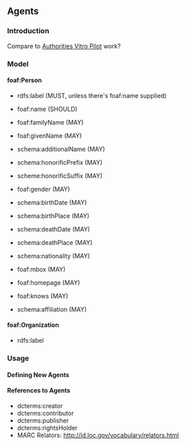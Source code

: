 
## Agents

### Introduction

Compare to [Authorities Vitro Pilot](https://github.com/cul-it/lts-vitro-pilot/wiki#foafperson--madsrdfauthority) work?

### Model

#### foaf:Person
 * rdfs:label (MUST, unless there's foaf:name supplied)
 * foaf:name (SHOULD)
 * foaf:familyName (MAY)
 * foaf:givenName (MAY)
 * schema:additionalName (MAY)
 * schema:honorificPrefix (MAY)
 * scheme:honorificSuffix (MAY)

 * foaf:gender (MAY)
 * schema:birthDate (MAY)
 * schema:birthPlace (MAY)
 * schema:deathDate (MAY)
 * schema:deathPlace (MAY)
 * schema:nationality (MAY)

 * foaf:mbox (MAY)
 * foaf:homepage (MAY)
 * foaf:knows (MAY)
 * schema:affiliation (MAY)

#### foaf:Organization
  * rdfs:label


### Usage

#### Defining New Agents

#### References to Agents

* dcterms:creator
* dcterms:contributor
* dcterms:publisher
* dcterms:rightsHolder
* MARC Relators: http://id.loc.gov/vocabulary/relators.html



